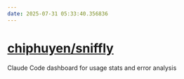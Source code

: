 ```yaml
---
date: 2025-07-31 05:33:40.356836
---
```


# [chiphuyen/sniffly](https://github.com/chiphuyen/sniffly)

Claude Code dashboard for usage stats and error analysis